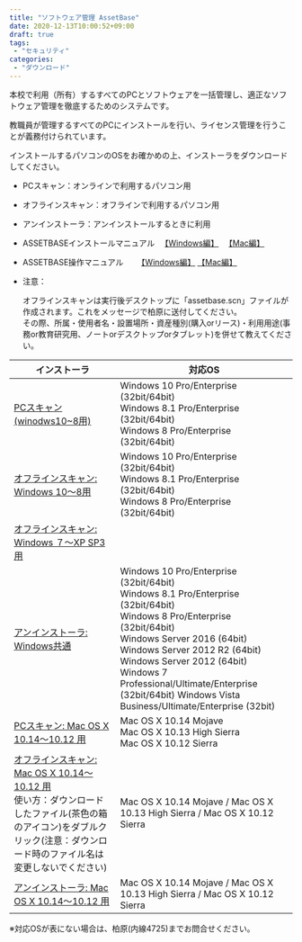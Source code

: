 ```yaml
---
title: "ソフトウェア管理 AssetBase"
date: 2020-12-13T10:00:52+09:00
draft: true
tags:
 - "セキュリティ"
categories:
 - "ダウンロード"
---
```

本校で利用（所有）するすべてのPCとソフトウェアを一括管理し、適正なソフトウェア管理を徹底するためのシステムです。

教職員が管理するすべてのPCにインストールを行い、ライセンス管理を行うことが義務付けられています。
<!--more-->
インストールするパソコンのOSをお確かめの上、インストーラをダウンロードしてください。

- PCスキャン：オンラインで利用するパソコン用
- オフラインスキャン：オフラインで利用するパソコン用
- アンインストーラ：アンインストールするときに利用

- ASSETBASEインストールマニュアル
　[【Windows編】](/downloads/assetbase/ab_in_windows.pdf)
　[【Mac編】](/downloads/assetbase/ab_inmac.pdf)
- ASSETBASE操作マニュアル　
　[【Windows編】](/downloads/assetbase/ab_manual_win.pdf)
  [【Mac編】](/downloads/assetbase/ab_manual_mac.pdf)

- 注意：

  オフラインスキャンは実行後デスクトップに「assetbase.scn」ファイルが作成されます。これをメッセージで柏原に送付してください。  
  その際、所属・使用者名・設置場所・資産種別(購入orリース)・利用用途(事務or教育研究用、ノートorデスクトップorタブレット)を併せて教えてください。

インストーラ | 対応OS
---------- | ---------
[PCスキャン(winodws10~8用)](https://grp2019.center.yuge.ac.jp/cgi-bin/cbgrn/grn.cgi/cabinet/download/-/ab850_setup_ASSETBASE_yQTMxcjM2MUSMRERGhjR0MkR2MTMGZDN0czMDFUQFNTMDFkQDdDN1YER.exe?fid=13939&ticket=&hid=1364&.exe) |Windows 10 Pro/Enterprise (32bit/64bit) <BR/>Windows 8.1 Pro/Enterprise (32bit/64bit) <br /> Windows 8 Pro/Enterprise (32bit/64bit)
[オフラインスキャン: Windows 10～8用](https://grp2019.center.yuge.ac.jp/cgi-bin/cbgrn/grn.cgi/cabinet/download/-/ab850_offline_ASSETBASE_YlTO5kTO5YkRPdzM0QzM4QGMxkTOjNjY3UWMmRjYmVWO2M2Y5ITM2EDM.exe?fid=13940&ticket=&hid=1364&.exe)	| Windows 10 Pro/Enterprise (32bit/64bit) <BR> Windows 8.1 Pro/Enterprise (32bit/64bit) <BR> Windows 8 Pro/Enterprise (32bit/64bit)
[オフラインスキャン: Windows ７～XP SP3用](https://grp2019.center.yuge.ac.jp/cgi-bin/cbgrn/grn.cgi/cabinet/download/-/ab750_offline_ASSETBASE_YlTO5kTO5YkRPdzM0QzM4QGMxkTOjNjY3UWMmRjYmVWO2M2Y5ITM2EDM.exe?fid=17882&ticket=&hid=1364&.exe)	| 
[アンインストーラ: Windows共通](https://grp2019.center.yuge.ac.jp/cgi-bin/cbgrn/grn.cgi/cabinet/download/-/uninstall.exe?fid=13941&ticket=&hid=1364&.exe) | Windows 10 Pro/Enterprise (32bit/64bit) <BR> Windows 8.1 Pro/Enterprise (32bit/64bit) <BR> Windows 8 Pro/Enterprise (32bit/64bit) <BR> Windows Server 2016 (64bit) <BR> Windows Server 2012 R2 (64bit) <BR> Windows Server 2012 (64bit) Windows 7 Professional/Ultimate/Enterprise (32bit/64bit) Windows Vista Business/Ultimate/Enterprise (32bit)
[PCスキャン: Mac OS X 10.14～10.12 用](https://grp2019.center.yuge.ac.jp/cgi-bin/cbgrn/grn.cgi/cabinet/download/-/AB950_ASSETBASE_yQTMxcjM2MUSMRERGhjR0MkR2MTMGZDN0czMDFUQFNTMDFkQDdDN1YER.pkg?fid=13942&ticket=&hid=1364&.pkg)  | Mac OS X 10.14 Mojave <BR> Mac OS X 10.13 High Sierra<BR>Mac OS X 10.12 Sierra
[オフラインスキャン: Mac OS X 10.14～10.12 用](https://grp2019.center.yuge.ac.jp/cgi-bin/cbgrn/grn.cgi/cabinet/download/-/OFFLINE950_ASSETBASE_YlTO5kTO5YkRPdzM0QzM4QGMxkTOjNjY3UWMmRjYmVWO2M2Y5ITM2EDM.pkg?fid=13943&ticket=&hid=1364&.pkg) <BR>使い方：ダウンロードしたファイル(茶色の箱のアイコン)をダブルクリック(注意：ダウンロード時のファイル名は変更しないでください) | Mac OS X 10.14 Mojave / Mac OS X 10.13 High Sierra / Mac OS X 10.12 Sierra
[アンインストーラ: Mac OS X 10.14～10.12 用](https://grp2019.center.yuge.ac.jp/cgi-bin/cbgrn/grn.cgi/cabinet/download/-/ASSETBASE_Uninstaller_Mac.zip?fid=13944&ticket=&hid=1364&.zip)  | Mac OS X 10.14 Mojave / Mac OS X 10.13 High Sierra / Mac OS X 10.12 Sierra

※対応OSが表にない場合は、柏原(内線4725)までお問合せください。
